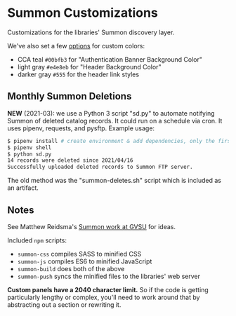 # Summon Customizations

Customizations for the libraries' Summon discovery layer.

We've also set a few [options](https://customize.summon.serialssolutions.com/settings) for custom colors:

- CCA teal `#00bfb3` for "Authentication Banner Background Color"
- light gray `#e4e8eb` for "Header Background Color"
- darker gray `#555` for the header link styles

## Monthly Summon Deletions

**NEW** (2021-03): we use a Python 3 script "sd.py" to automate notifying Summon of deleted catalog records. It could run on a schedule via cron. It uses pipenv, requests, and pysftp. Example usage:

```sh
$ pipenv install # create environment & add dependencies, only the first time
$ pipenv shell
$ python sd.py
14 records were deleted since 2021/04/16
Successfully uploaded deleted records to Summon FTP server.
```

The old method was the "summon-deletes.sh" script which is included as an artifact.

## Notes

See Matthew Reidsma's [Summon work at GVSU](https://github.com/gvsulib/Summon-2.0-Scripts) for ideas.

Included `npm` scripts:

- `summon-css` compiles SASS to minified CSS
- `summon-js` compiles ES6 to minified JavaScript
- `summon-build` does both of the above
- `summon-push` syncs the minified files to the libraries' web server

**Custom panels have a 2040 character limit.** So if the code is getting particularly lengthy or complex, you'll need to work around that by abstracting out a section or rewriting it.
